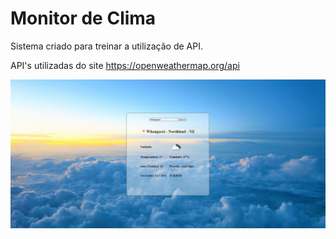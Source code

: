 # Monitor de Clima

Sistema criado para treinar a utilização de API.

API's utilizadas do site https://openweathermap.org/api

<img src="./src/img/site.png">
